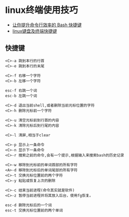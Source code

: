 # linux终端使用技巧

* [让你提升命令行效率的 Bash 快捷键](https://linuxtoy.org/archives/bash-shortcuts.html)
* [linux键盘及终端快捷键](https://blog.csdn.net/pipisorry/article/details/39560583)

## 快捷键

```
<C>-a 跳到本行的行首
<C>-e 跳到本行的末尾

<C>-f 右移一个字符
<C>-b 左移一个字符

esc-f 右跳一个词
esc-b 左跳一个词

<C>-d 退出当前shell,或者删除当前光标位置的字符
<C>-h 删除光标前一个字符

<C>-u 清空光标前到行首的内容
<C>-k 清除光标后到行尾的内容

<C>-l 清屏,相当于clear

<C>-p 显示上一条命令
<C>-n 显示下一条命令
<C>-r 搜索之前的命令,会有一个提示,根据输入来搜索bash的历史记录

<C>-w 移除到光标前的单词首部的所有字符
<A>-d 移除到光标后的单词尾部的所有字符
<C>-t 交换光标位置前的两个字符
<C>-y 粘贴或恢复上次的删除

<C>-c 结束当前进程(命令其实就是软件)
<C>-z 暂停当前进程并将其放入后台，使用fg恢复。

esc-d 删除光标后的一个词
esc-t 交换光标位置前的两个单词
```
